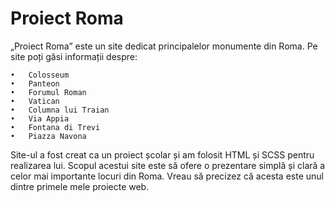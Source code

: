 # Proiect Roma

„Proiect Roma” este un site dedicat principalelor monumente din Roma. Pe site poți găsi informații despre:

	•	Colosseum
	•	Panteon
	•	Forumul Roman
	•	Vatican
	•	Columna lui Traian
	•	Via Appia
	•	Fontana di Trevi
	•	Piazza Navona

Site-ul a fost creat ca un proiect școlar și am folosit HTML și SCSS pentru realizarea lui. Scopul acestui site este să ofere o prezentare simplă și clară a celor mai importante locuri din Roma.
Vreau să precizez că acesta este unul dintre primele mele proiecte web.
